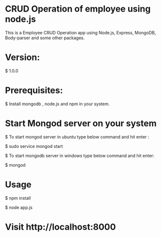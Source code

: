 
# CRUD Operation of employee using node.js

This is a Employee CRUD Operation app using Node.js, Express, MongoDB, Body-parser and some other packages.

# Version:
$ 1.0.0

# Prerequisites:
$ Install mongodb , node.js and npm in your system.

# Start Mongod server on your system 
$ To start mongod server in ubuntu type below command and hit enter :

$ sudo service mongod start

$ To start mongodb server in windows type below command and hit enter:

$ mongod

# Usage

$ npm install

$ node app.js

# Visit http://localhost:8000
